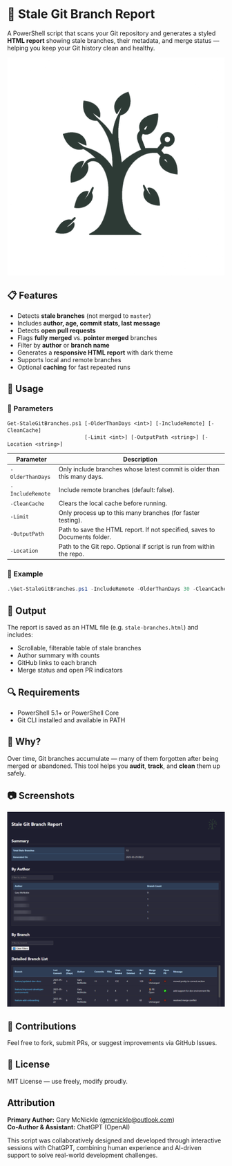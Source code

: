 
# 🍂 Stale Git Branch Report

A PowerShell script that scans your Git repository and generates a styled **HTML report** showing stale branches, their metadata, and merge status — helping you keep your Git history clean and healthy.

![Report Screenshot](https://raw.githubusercontent.com/gmcnickle/stale-branches/main/assets/gitTools-dk.png)

## 📋 Features

- Detects **stale branches** (not merged to `master`)
- Includes **author, age, commit stats, last message**
- Detects **open pull requests**
- Flags **fully merged** vs. **pointer merged** branches
- Filter by **author** or **branch name**
- Generates a **responsive HTML report** with dark theme
- Supports local and remote branches
- Optional **caching** for fast repeated runs

## 🚀 Usage

### 🔧 Parameters

```
Get-StaleGitBranches.ps1 [-OlderThanDays <int>] [-IncludeRemote] [-CleanCache]
                         [-Limit <int>] [-OutputPath <string>] [-Location <string>]
```

| Parameter        | Description                                                                 |
|------------------|-----------------------------------------------------------------------------|
| `-OlderThanDays` | Only include branches whose latest commit is older than this many days.    |
| `-IncludeRemote` | Include remote branches (default: false).                                  |
| `-CleanCache`    | Clears the local cache before running.                                     |
| `-Limit`         | Only process up to this many branches (for faster testing).                |
| `-OutputPath`    | Path to save the HTML report. If not specified, saves to Documents folder. |
| `-Location`      | Path to the Git repo. Optional if script is run from within the repo.      |

### 📄 Example

```powershell
.\Get-StaleGitBranches.ps1 -IncludeRemote -OlderThanDays 30 -CleanCache
```

## 📁 Output

The report is saved as an HTML file (e.g. `stale-branches.html`) and includes:

- Scrollable, filterable table of stale branches
- Author summary with counts
- GitHub links to each branch
- Merge status and open PR indicators

## 🔍 Requirements

- PowerShell 5.1+ or PowerShell Core
- Git CLI installed and available in PATH

## 🧹 Why?

Over time, Git branches accumulate — many of them forgotten after being merged or abandoned. This tool helps you **audit**, **track**, and **clean** them up safely.

## 📷 Screenshots

![Report Screenshot](https://raw.githubusercontent.com/gmcnickle/stale-branches/main/assets/stalebranches-screenshot.png)

## 🤝 Contributions

Feel free to fork, submit PRs, or suggest improvements via GitHub Issues.

## 📜 License

MIT License — use freely, modify proudly.

## Attribution

**Primary Author:** Gary McNickle (gmcnickle@outlook.com)<br>
**Co-Author & Assistant:** ChatGPT (OpenAI)

This script was collaboratively designed and developed through interactive sessions with ChatGPT, combining human experience and AI-driven support to solve real-world development challenges.
